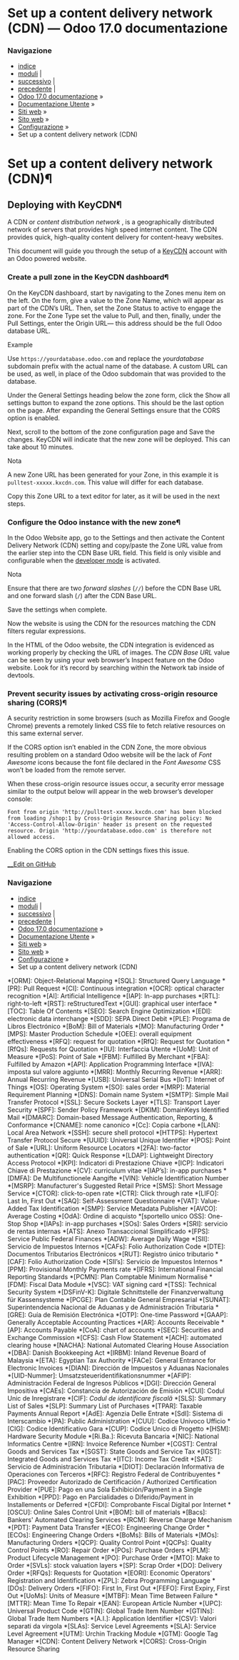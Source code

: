 # Set up a content delivery network (CDN) — Odoo 17.0 documentazione

### Navigazione

  * [indice](../../../../genindex.html "Indice generale")
  * [moduli](../../../../py-modindex.html "Indice del modulo Python") |
  * [successivo](../reporting.html "Rendiconto") |
  * [precedente](spam_protection.html "Forms spam protection") |
  * [Odoo 17.0 documentazione](../../../../index-2.html) »
  * [Documentazione Utente](../../../../applications.html) »
  * [Siti web](../../../websites.html) »
  * [Sito web](../../website.html) »
  * [Configurazione](../configuration.html) »
  * Set up a content delivery network (CDN)



# Set up a content delivery network (CDN)¶

## Deploying with KeyCDN¶

A CDN or _content distribution network_ , is a geographically distributed network of servers that provides high speed internet content. The CDN provides quick, high-quality content delivery for content-heavy websites.

This document will guide you through the setup of a [KeyCDN](https://www.keycdn.com/) account with an Odoo powered website.

### Create a pull zone in the KeyCDN dashboard¶

On the KeyCDN dashboard, start by navigating to the Zones menu item on the left. On the form, give a value to the Zone Name, which will appear as part of the CDN’s URL. Then, set the Zone Status to active to engage the zone. For the Zone Type set the value to Pull, and then, finally, under the Pull Settings, enter the Origin URL— this address should be the full Odoo database URL.

Example

Use `https://yourdatabase.odoo.com` and replace the _yourdatabase_ subdomain prefix with the actual name of the database. A custom URL can be used, as well, in place of the Odoo subdomain that was provided to the database.

Under the General Settings heading below the zone form, click the Show all settings button to expand the zone options. This should be the last option on the page. After expanding the General Settings ensure that the CORS option is enabled.

Next, scroll to the bottom of the zone configuration page and Save the changes. KeyCDN will indicate that the new zone will be deployed. This can take about 10 minutes.

Nota

A new Zone URL has been generated for your Zone, in this example it is `pulltest-xxxxx.kxcdn.com`. This value will differ for each database.

Copy this Zone URL to a text editor for later, as it will be used in the next steps.

### Configure the Odoo instance with the new zone¶

In the Odoo Website app, go to the Settings and then activate the Content Delivery Network (CDN) setting and copy/paste the Zone URL value from the earlier step into the CDN Base URL field. This field is only visible and configurable when the [developer mode](../../../general/developer_mode.html#developer-mode) is activated.

Nota

Ensure that there are two _forward slashes_ (`//`) before the CDN Base URL and one forward slash (`/`) after the CDN Base URL.

Save the settings when complete.

Now the website is using the CDN for the resources matching the CDN filters regular expressions.

In the HTML of the Odoo website, the CDN integration is evidenced as working properly by checking the URL of images. The _CDN Base URL_ value can be seen by using your web browser’s Inspect feature on the Odoo website. Look for it’s record by searching within the Network tab inside of devtools.

### Prevent security issues by activating cross-origin resource sharing (CORS)¶

A security restriction in some browsers (such as Mozilla Firefox and Google Chrome) prevents a remotely linked CSS file to fetch relative resources on this same external server.

If the CORS option isn’t enabled in the CDN Zone, the more obvious resulting problem on a standard Odoo website will be the lack of _Font Awesome_ icons because the font file declared in the _Font Awesome_ CSS won’t be loaded from the remote server.

When these cross-origin resource issues occur, a security error message similar to the output below will appear in the web browser’s developer console:

`Font from origin 'http://pulltest-xxxxx.kxcdn.com' has been blocked from loading /shop:1 by Cross-Origin Resource Sharing policy: No 'Access-Control-Allow-Origin' header is present on the requested resource. Origin 'http://yourdatabase.odoo.com' is therefore not allowed access.`

Enabling the CORS option in the CDN settings fixes this issue.

[ __Edit on GitHub](https://github.com/odoo/documentation/edit/17.0/content/applications/websites/website/configuration/cdn.rst)

### Navigazione

  * [indice](../../../../genindex.html "Indice generale")
  * [moduli](../../../../py-modindex.html "Indice del modulo Python") |
  * [successivo](../reporting.html "Rendiconto") |
  * [precedente](spam_protection.html "Forms spam protection") |
  * [Odoo 17.0 documentazione](../../../../index-2.html) »
  * [Documentazione Utente](../../../../applications.html) »
  * [Siti web](../../../websites.html) »
  * [Sito web](../../website.html) »
  * [Configurazione](../configuration.html) »
  * Set up a content delivery network (CDN)


  *[ORM]: Object-Relational Mapping
  *[SQL]: Structured Query Language
  *[PR]: Pull Request
  *[CI]: Continuous integration
  *[OCR]: optical character recognition
  *[AI]: Artificial Intelligence
  *[IAP]: In-app purchases
  *[RTL]: right-to-left
  *[RST]: reStructuredText
  *[GUI]: graphical user interface
  *[TOC]: Table Of Contents
  *[SEO]: Search Engine Optimization
  *[EDI]: electronic data interchange
  *[SDD]: SEPA Direct Debit
  *[PLE]: Programa de Libros Electrónico
  *[BoM]: Bill of Materials
  *[MO]: Manufacturing Order
  *[MPS]: Master Production Schedule
  *[OEE]: overall equipment effectiveness
  *[RFQ]: request for quotation
  *[RfQ]: Request for Quotation
  *[RfQs]: Requests for Quotation
  *[IU]: Interfaccia Utente
  *[UoM]: Unit of Measure
  *[PoS]: Point of Sale
  *[FBM]: Fulfilled By Merchant
  *[FBA]: Fulfilled by Amazon
  *[API]: Application Programming Interface
  *[IVA]: imposta sul valore aggiunto
  *[MRR]: Monthly Recurring Revenue
  *[ARR]: Annual Recurring Revenue
  *[USB]: Universal Serial Bus
  *[IoT]: Internet of Things
  *[OS]: Operating System
  *[SO]: sales order
  *[MRP]: Material Requirement Planning
  *[DNS]: Domain name System
  *[SMTP]: Simple Mail Transfer Protocol
  *[SSL]: Secure Sockets Layer
  *[TLS]: Transport Layer Security
  *[SPF]: Sender Policy Framework
  *[DKIM]: DomainKeys Identified Mail
  *[DMARC]: Domain-based Message Authentication, Reporting, & Conformance
  *[CNAME]: nome canonico
  *[Cc]: Copia carbone
  *[LAN]: Local Area Network
  *[SSH]: secure shell protocol
  *[HTTPS]: Hypertext Transfer Protocol Secure
  *[UUID]: Universal Unique Identifier
  *[POS]: Point of Sale
  *[URL]: Uniform Resource Locators
  *[2FA]: two-factor authentication
  *[QR]: Quick Response
  *[LDAP]: Lightweight Directory Access Protocol
  *[KPI]: Indicatori di Prestazione Chiave
  *[ICP]: Indicatori Chiave di Prestazione
  *[CV]: curriculum vitae
  *[IAP’s]: in-app purchases
  *[DMFA]: De Multifunctionele Aangifte
  *[VIN]: Vehicle Identification Number
  *[MSRP]: Manufacturer's Suggested Retail Price
  *[SMS]: Short Message Service
  *[CTOR]: click-to-open rate
  *[CTR]: Click through rate
  *[LIFO]: Last In, First Out
  *[SAQ]: Self-Assessment Questionnaire
  *[VAT]: Value-Added Tax Identification
  *[SMP]: Service Metadata Publisher
  *[AVCO]: Average Costing
  *[OdA]: Ordine di acquisto
  *[sportello unico OSS]: One-Stop Shop
  *[IAPs]: in-app purchases
  *[SOs]: Sales Orders
  *[SRI]: servicio de rentas internas
  *[ATS]: Anexo Transaccional Simplificado
  *[FPS]: Service Public Federal Finances
  *[ADW]: Average Daily Wage
  *[SII]: Servicio de Impuestos Internos
  *[CAFs]: Folio Authorization Code
  *[DTE]: Documentos Tributarios Electrónicos
  *[RUT]: Registro único tributario
  *[CAF]: Folio Authorization Code
  *[SII’s]: Servicio de Impuestos Internos
  *[PPM]: Provisional Monthly Payments rate
  *[IFRS]: International Financial Reporting Standards
  *[PCMN]: Plan Comptable Minimum Normalisé
  *[FDM]: Fiscal Data Module
  *[VSC]: VAT signing card
  *[TSS]: Technical Security System
  *[DSFinV-K]: Digitale Schnittstelle der Finanzverwaltung für Kassensysteme
  *[PCGE]: Plan Contable General Empresarial
  *[SUNAT]: Superintendencia Nacional de Aduanas y de Administración Tributaria
  *[GRE]: Guía de Remisión Electrónica
  *[OTP]: One-time Password
  *[GAAP]: Generally Acceptable Accounting Practices
  *[AR]: Accounts Receivable
  *[AP]: Accounts Payable
  *[CoA]: chart of accounts
  *[SEC]: Securities and Exchange Commission
  *[CFS]: Cash Flow Statement
  *[ACH]: automated clearing house
  *[NACHA]: National Automated Clearing House Association
  *[DBA]: Danish Bookkeeping Act
  *[IRBM]: Inland Revenue Board of Malaysia
  *[ETA]: Egyptian Tax Authority
  *[FACe]: General Entrance for Electronic Invoices
  *[DIAN]: Dirección de Impuestos y Aduanas Nacionales
  *[UID-Nummer]: Umsatzsteueridentifikationsnummer
  *[AFIP]: Administración Federal de Ingresos Públicos
  *[DGI]: Dirección General Impositiva
  *[CAEs]: Constancia de Autorización de Emisión
  *[CUI]: Codul Unic de Inregistrare
  *[CIF]: *Codul de identificare fiscală*
  *[SLS]: Summary List of Sales
  *[SLP]: Summary List of Purchases
  *[TPAR]: Taxable Payments Annual Report
  *[AdE]: Agenzia Delle Entrate
  *[SdI]: Sistema di Interscambio
  *[PA]: Public Administration
  *[CUU]: Codice Univoco Ufficio
  *[CIG]: Codice Identificativo Gara
  *[CUP]: Codice Unico di Progetto
  *[HSM]: Hardware Security Module
  *[Ri.Ba.]: Ricevuta Bancaria
  *[NIC]: National Informatics Centre
  *[IRN]: Invoice Reference Number
  *[CGST]: Central Goods and Services Tax
  *[SGST]: State Goods and Service Tax
  *[IGST]: Integrated Goods and Services Tax
  *[ITC]: Income Tax Credit
  *[SAT]: Servicio de Administración Tributaria
  *[DIOT]: Declaración Informativa de Operaciones con Terceros
  *[RFC]: Registro Federal de Contribuyentes
  *[PAC]: Proveedor Autorizado de Certificación / Authorized Certification Provider
  *[PUE]: Pago en una Sola Exhibición/Payment in a Single Exhibition
  *[PPD]: Pago en Parcialidades o Diferido/Payment in Installements or Deferred
  *[CFDI]: Comprobante Fiscal Digital por Internet
  *[OSCU]: Online Sales Control Unit
  *[BOM]: bill of materials
  *[Bacs]: Bankers' Automated Clearing Services
  *[RCM]: Reverse Charge Mechanism
  *[PDT]: Payment Data Transfer
  *[ECO]: Engineering Change Order
  *[ECOs]: Engineering Change Orders
  *[BoMs]: Bills of Materials
  *[MOs]: Manufacturing Orders
  *[QCP]: Quality Control Point
  *[QCPs]: Quality Control Points
  *[RO]: Repair Order
  *[POs]: Purchase Orders
  *[PLM]: Product Lifecycle Management
  *[PO]: Purchase Order
  *[MTO]: Make to Order
  *[SVLs]: stock valuation layers
  *[SP]: Scrap Order
  *[DO]: Delivery Order
  *[RFQs]: Requests for Quotation
  *[EORI]: Economic Operators' Registration and Identification
  *[ZPL]: Zebra Programming Language
  *[DOs]: Delivery Orders
  *[FIFO]: First In, First Out
  *[FEFO]: First Expiry, First Out
  *[UoMs]: Units of Measure
  *[MTBF]: Mean Time Between Failure
  *[MTTR]: Mean Time To Repair
  *[EAN]: European Article Number
  *[UPC]: Universal Product Code
  *[GTIN]: Global Trade Item Number
  *[GTINs]: Global Trade Item Numbers
  *[A.I.]: Application Identifier
  *[CSV]: Valori separati da virgola
  *[SLAs]: Service Level Agreements
  *[SLA]: Service Level Agreement
  *[UTM]: Urchin Tracking Module
  *[GTM]: Google Tag Manager
  *[CDN]: Content Delivery Network
  *[CORS]: Cross-Origin Resource Sharing